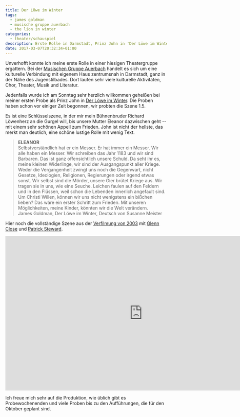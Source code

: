```yaml
---
title: Der Löwe im Winter
tags: 
  - james goldman
  - musische gruppe auerbach
  - the lion in winter
categories:
  - theater/schauspiel
description: Erste Rolle in Darmstadt, Prinz John in 'Der Löwe im Winter'
date: 2017-03-07T20:32:34+01:00
---
```


Unverhofft konnte ich meine erste Rolle in einer hiesigen Theatergruppe ergattern. Bei der [Musischen Gruppe Auerbach](https://mga-darmstadt.de/) handelt es sich um eine kulturelle Verbindung mit eigenem Haus zentrumsnah in Darmstadt, ganz in der Nähe des Jugenstilbades. Dort laufen sehr viele kulturelle Aktivitäten, Chor, Theater, Musik und Literatur. 

Jedenfalls wurde ich am Sonntag sehr herzlich willkommen geheißen bei meiner ersten Probe als Prinz John in [Der Löwe im Winter](https://de.wikipedia.org/wiki/Der_L%C3%B6we_im_Winter). Die Proben haben schon vor einiger Zeit begonnen, wir probten die Szene 1.5. 

Es ist eine Schlüsselszene, in der mir mein Bühnenbruder Richard Löwenherz an die Gurgel will, bis unsere Mutter Eleanor dazwischen geht -- mit einem sehr schönen Appell zum Frieden. John ist nicht der hellste, das merkt man deutlich, eine schöne lustige Rolle mit wenig Text. 

<blockquote class="blockquote">
<strong>ELEANOR</strong><br>
Selbstverständlich hat er ein Messer. Er hat immer ein Messer. Wir alle haben ein Messer. Wir schreiben das Jahr 1183 und wir sind Barbaren. Das ist ganz offensichtlich unsere Schuld. Da seht ihr es, meine kleinen Widerlinge, wir sind der Ausgangspunkt aller Kriege. Weder die Vergangenheit zwingt uns noch die Gegenwart, nicht Gesetze, Ideologien, Religionen, Regierungen oder irgend etwas sonst. Wir selbst sind die Mörder, unsere Gier brütet Kriege aus. Wir tragen sie in uns, wie eine Seuche. Leichen faulen auf den Feldern und in den Flüssen, weil schon die Lebenden innerlich angefault sind. Um Christi Willen, können wir uns nicht wenigstens ein bißchen lieben? Das wäre ein erster Schritt zum Frieden. Mit unseren Möglichkeiten, meine Kinder, könnten wir die Welt verändern.
<footer class="blockquote-footer">James Goldman, Der Löwe im Winter, Deutsch von Susanne Meister</footer>
</blockquote>

Hier noch die vollständige Szene aus der [Verfilmung von 2003](https://www.themoviedb.org/movie/37945-the-lion-in-winter) mit [Glenn Close](https://de.wikipedia.org/wiki/Glenn_Close) und [Patrick Steward](https://de.wikipedia.org/wiki/Patrick_Stewart). 

<iframe width="853" height="480" src="https://www.youtube-nocookie.com/embed/FJO_EXrHOFs?rel=0" frameborder="0" allowfullscreen></iframe>

Ich freue mich sehr auf die Produktion, wie üblich gibt es Probewochenenden und viele Proben bis zu den Aufführungen, die für den Oktober geplant sind. 